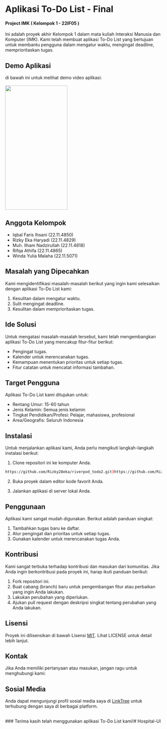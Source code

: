 # Aplikasi To-Do List - Final 
#### Project IMK ( Kelompok 1 - 22IF05 )

Ini adalah proyek akhir Kelompok 1 dalam mata kuliah Interaksi Manusia dan Komputer (IMK). Kami telah membuat aplikasi To-Do List yang bertujuan untuk membantu pengguna dalam mengatur waktu, mengingat deadline, memprioritaskan tugas.

## Demo Aplikasi

di bawah ini untuk melihat demo video aplikasi:
<br>
<br>
<img src="https://github.com/Rizky28eka/Hospital-UI/blob/main/screenshot/demohospital.gif" width="200" height="400"/>

## Anggota Kelompok

- Iqbal Faris Ihsani (22.11.4850)
- Rizky Eka Haryadi (22.11.4829)
- Muh. Ilham Nadzirullah (22.11.4818)
- Rifqa Athifa (22.11.4865)
- Winda Yulia Malaha (22.11.5071)

## Masalah yang Dipecahkan

Kami mengidentifikasi masalah-masalah berikut yang ingin kami selesaikan dengan aplikasi To-Do List kami:

1. Kesulitan dalam mengatur waktu.
2. Sulit mengingat deadline.
3. Kesulitan dalam memprioritaskan tugas.

## Ide Solusi

Untuk mengatasi masalah-masalah tersebut, kami telah mengembangkan aplikasi To-Do List yang mencakup fitur-fitur berikut:

- Pengingat tugas.
- Kalender untuk merencanakan tugas.
- Kemampuan menentukan prioritas untuk setiap tugas.
- Fitur catatan untuk mencatat informasi tambahan.

## Target Pengguna

Aplikasi To-Do List kami ditujukan untuk:

- Rentang Umur: 15-60 tahun
- Jenis Kelamin: Semua jenis kelamin
- Tingkat Pendidikan/Profesi: Pelajar, mahasiswa, profesional
- Area/Geografis: Seluruh Indonesia

## Instalasi

Untuk menjalankan aplikasi kami, Anda perlu mengikuti langkah-langkah instalasi berikut:

1. Clone repositori ini ke komputer Anda.

```bash
https://github.com/Rizky28eka/riverpod_todo2.git)https://github.com/Rizky28eka/riverpod_todo2.git
```

2. Buka proyek dalam editor kode favorit Anda.

3. Jalankan aplikasi di server lokal Anda.

## Penggunaan

Aplikasi kami sangat mudah digunakan. Berikut adalah panduan singkat:

1. Tambahkan tugas baru ke daftar.
2. Atur pengingat dan prioritas untuk setiap tugas.
3. Gunakan kalender untuk merencanakan tugas Anda.

## Kontribusi
Kami sangat terbuka terhadap kontribusi dan masukan dari komunitas. Jika Anda ingin berkontribusi pada proyek ini, harap ikuti panduan berikut:

1. Fork repositori ini.
2. Buat cabang (branch) baru untuk pengembangan fitur atau perbaikan yang ingin Anda lakukan.
3. Lakukan perubahan yang diperlukan.
4. Ajukan pull request dengan deskripsi singkat tentang perubahan yang Anda lakukan.

## Lisensi
Proyek ini dilisensikan di bawah Lisensi [MIT](https://choosealicense.com/licenses/mit/). Lihat LICENSE untuk detail lebih lanjut.

## Kontak
Jika Anda memiliki pertanyaan atau masukan, jangan ragu untuk menghubungi kami:
<br>
## Sosial Media

Anda dapat mengunjungi profil sosial media saya di [LinkTree](https://linktr.ee/Rizky28eka) untuk terhubung dengan saya di berbagai platform.

<br>
### Terima kasih telah menggunakan aplikasi To-Do List kami!# Hospital-UI
